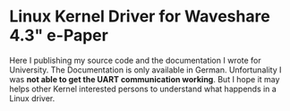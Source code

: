 # Linux Kernel Driver for Waveshare 4.3" e-Paper

Here I publishing my source code and the documentation I wrote for University. The Documentation is only available in German.
Unfortunality I was **not able to get the UART communication working**. 
But I hope it may helps other Kernel interested persons to understand what happends in a Linux driver.
